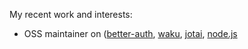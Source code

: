My recent work and interests:

- OSS maintainer on ([better-auth](https://github.com/better-auth/better-auth), [waku](https://github.com/dai-shi/waku), [jotai](https://github.com/pmndrs/jotai), [node.js](https://github.com/nodejs/node)

